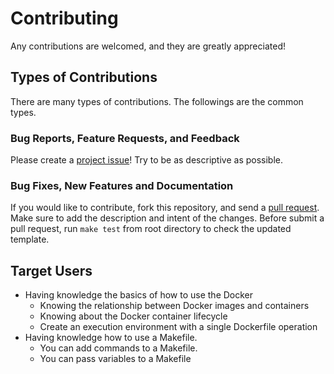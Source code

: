 # Contributing

Any contributions are welcomed, and they are greatly appreciated!

## Types of Contributions

There are many types of contributions. The followings are the common types.

### Bug Reports, Feature Requests, and Feedback

Please create a [project issue][1]! Try to be as descriptive as possible.

### Bug Fixes, New Features and Documentation

If you would like to contribute, fork this repository, and send a [pull request][2].
Make sure to add the description and intent of the changes. Before submit a pull request,
run `make test` from root directory to check the updated template.

[1]: https://github.com/docker-science/cookiecutter-docker-science/issues/new
[2]: https://github.com/docker-science/cookiecutter-docker-science/compare


## Target Users
 - Having knowledge the basics of how to use the Docker
    - Knowing the relationship between Docker images and containers
    - Knowing about the Docker container lifecycle
    - Create an execution environment with a single Dockerfile operation
 - Having knowledge how to use a Makefile.
    - You can add commands to a Makefile.
    - You can pass variables to a Makefile
